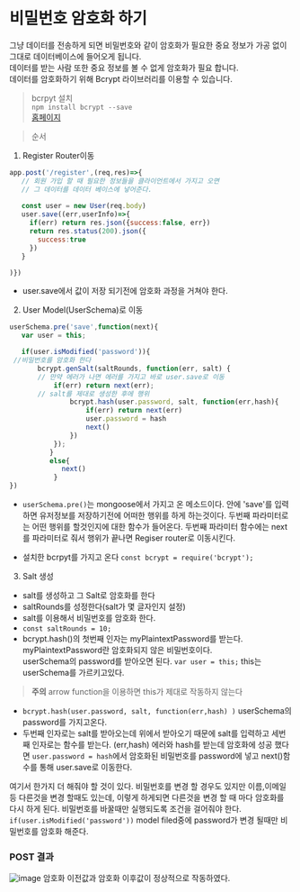 # 비밀번호 암호화 하기

그냥 데이터를 전송하게 되면 비밀번호와 같이 암호화가 필요한 중요 정보가 가공 없이 그대로 데이터베이스에 들어오게 됩니다.</br>
데이터를 받는 사람 또한 중요 정보를 볼 수 없게 암호화가 필요 합니다.</br>
데이터를 암호화하기 위해 Bcrypt 라이브러리를 이용할 수 있습니다.</br>

>bcrpyt 설치</br>
`npm install bcrypt --save`</br>
[홈페이지](https://github.com/kelektiv/node.bcrypt.js#readme)


> 순서</br>

1. Register Router이동
 ```js
 app.post('/register',(req,res)=>{
    // 회원 가입 할 때 필요한 정보들을 클라이언트에서 가지고 오면 
    // 그 데이터를 데이터 베이스에 넣어준다.
    
    const user = new User(req.body)
    user.save((err,userInfo)=>{
      if(err) return res.json({success:false, err})
      return res.status(200).json({
        success:true
      })
    } 

)})

 ```
 - user.save에서 값이 저장 되기전에 암호화 과정을 거쳐야 한다.
 2. User Model(UserSchema)로 이동
 ```js
 userSchema.pre('save',function(next){
    var user = this;

    if(user.isModified('password')){
  //비밀번호를 암호화 한다
        bcrypt.genSalt(saltRounds, function(err, salt) { 
        // 만약 에러가 나면 에러를 가지고 바로 user.save로 이동
            if(err) return next(err);
        // salt를 제대로 생성한 후에 행위
                bcrypt.hash(user.password, salt, function(err,hash){
                    if(err) return next(err)
                    user.password = hash
                    next()
                })
            });
           }
           else{
              next()
            }
})

 ```
 - `userSchema.pre()`는 mongoose에서 가지고 온 메소드이다. 안에 'save'를 입력하면 유저정보를 저장하기전에 어떠한 행위를 하게 하는것이다.
   두번째 파라미터로는 어떤 행위를 할것인지에 대한 함수가 들어온다.
   두번째 파라미터 함수에는 next를 파라미터로 줘서 행위가 끝나면 Regiser router로 이동시킨다.
   
 - 설치한 bcrpyt를 가지고 온다 `const bcrypt = require('bcrypt'); `
 
 3. Salt 생성
 - salt를 생성하고 그 Salt로 암호화를 한다
 - saltRounds를 성정한다(salt가 몇 글자인지 설정)
 - salt를 이용해서 비밀번호를 암호화 한다.
 - `const saltRounds = 10;` 
 - bcrypt.hash()의 첫번째 인자는 myPlaintextPassword를 받는다. myPlaintextPassword란 암호화되지 않은 비밀번호이다.</br>
 userSchema의 password를 받아오면 된다. ` var user = this; ` this는 userSchema를 가르키고있다. 
 
 >**주의** arrow function을 이용하면 this가 제대로 작동하지 않는다
 
 -  `bcrypt.hash(user.password, salt, function(err,hash) )` userSchema의 password를 가지고온다.
 - 두번째 인자로는 salt를 받아오는데 위에서 받아오기 때문에 salt를 입력하고 세번째 인자로는 함수를 받는다.
    (err,hash) 에러와 hash를 받는데 암호화에 성공 했다면  `user.password = hash`에서 암호화된 비밀번호를 password에 넣고 next()함수를 통해 user.save로 이동한다.
   
 
 여기서 한가지 더 해줘야 할 것이 있다.
 비밀번호를 변경 할 경우도 있지만 이름,이메일등 다른것을 변경 할때도 있는데, 이렇게 하게되면 다른것을 변경 할 때 마다 암호화를 다시 하게 된다.
 비밀번호를 바꿀때만 실행되도록 조건을 걸어줘야 한다.
 ` if(user.isModified('password'))`  model filed중에 password가 변경 될때만 비밀번호를 암호화 해준다.
 
 
### POST 결과
![image](https://user-images.githubusercontent.com/61371367/103218181-b86efe00-495d-11eb-99cd-f7db1c2c5dc7.png)
암호화 이전값과 암호화 이후값이 정상적으로 작동하였다. 
